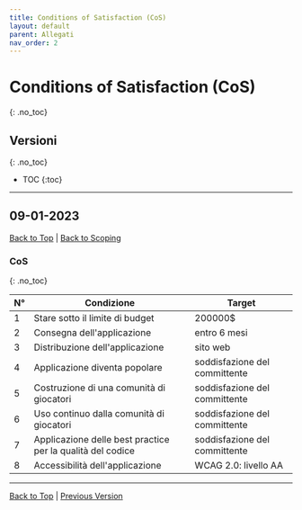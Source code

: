```yaml
---
title: Conditions of Satisfaction (CoS)
layout: default
parent: Allegati
nav_order: 2
---
```


# Conditions of Satisfaction (CoS)
{: .no_toc}

## Versioni
{: .no_toc}

- TOC
{:toc}

---

## 09-01-2023
[Back to Top](#top) |
[Back to Scoping](/pm/1-scoping#conditions-of-satisfaction)

### CoS
{: .no_toc}

| N°  | Condizione                                                 | Target                        |
|-----|------------------------------------------------------------|-------------------------------|
| 1   | Stare sotto il limite di budget                            | 200000$                       |
| 2   | Consegna dell'applicazione                                 | entro 6 mesi                  |
| 3   | Distribuzione dell'applicazione                            | sito web                      |
| 4   | Applicazione diventa popolare                              | soddisfazione del committente |
| 5   | Costruzione di una comunità di giocatori                   | soddisfazione del committente |
| 6   | Uso continuo dalla comunità di giocatori                   | soddisfazione del committente |
| 7   | Applicazione delle best practice per la qualità del codice | soddisfazione del committente |
| 8   | Accessibilità dell'applicazione                            | WCAG 2.0: livello AA          |

---

[Back to Top](#top) |
[Previous Version](#09-01-2023)